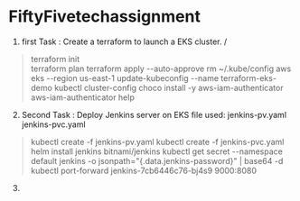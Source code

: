 # FiftyFivetechassignment

1. first Task : Create a terraform to launch a EKS cluster. /
   
  > terraform init  
  > terraform plan
  > terraform apply --auto-approve
  > rm ~/.kube/config
  > aws eks --region us-east-1 update-kubeconfig --name terraform-eks-demo
  > kubectl cluster-config
  > choco install -y aws-iam-authenticator
  > aws-iam-authenticator help


2. Second Task : Deploy Jenkins server on EKS
   file used: jenkins-pv.yaml jenkins-pvc.yaml

  > kubectl create -f jenkins-pv.yaml
  > kubectl create -f jenkins-pvc.yaml
  > helm install jenkins bitnami/jenkins
  >  kubectl get secret --namespace default jenkins -o jsonpath="{.data.jenkins-password}" | base64 -d
  >  kubectl port-forward jenkins-7cb6446c76-bj4s9 9000:8080
 
 3. 
